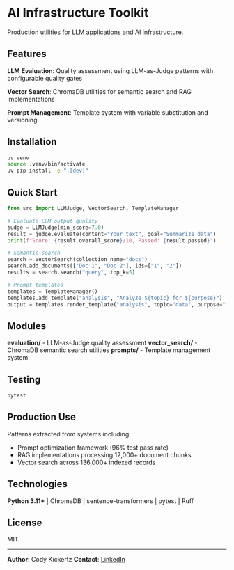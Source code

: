 # AI Infrastructure Toolkit

Production utilities for LLM applications and AI infrastructure.

## Features

**LLM Evaluation**: Quality assessment using LLM-as-Judge patterns with configurable quality gates

**Vector Search**: ChromaDB utilities for semantic search and RAG implementations

**Prompt Management**: Template system with variable substitution and versioning

## Installation

```bash
uv venv
source .venv/bin/activate
uv pip install -e ".[dev]"
```

## Quick Start

```python
from src import LLMJudge, VectorSearch, TemplateManager

# Evaluate LLM output quality
judge = LLMJudge(min_score=7.0)
result = judge.evaluate(content="Your text", goal="Summarize data")
print(f"Score: {result.overall_score}/10, Passed: {result.passed}")

# Semantic search
search = VectorSearch(collection_name="docs")
search.add_documents(["Doc 1", "Doc 2"], ids=["1", "2"])
results = search.search("query", top_k=5)

# Prompt templates
templates = TemplateManager()
templates.add_template("analysis", "Analyze ${topic} for ${purpose}")
output = templates.render_template("analysis", topic="data", purpose="insights")
```

## Modules

**evaluation/** - LLM-as-Judge quality assessment
**vector_search/** - ChromaDB semantic search utilities
**prompts/** - Template management system

## Testing

```bash
pytest
```

## Production Use

Patterns extracted from systems including:
- Prompt optimization framework (96% test pass rate)
- RAG implementations processing 12,000+ document chunks
- Vector search across 136,000+ indexed records

## Technologies

**Python 3.11+** | ChromaDB | sentence-transformers | pytest | Ruff

## License

MIT

---

**Author**: Cody Kickertz
**Contact**: [LinkedIn](https://linkedin.com/in/Cody-Kickertz/)
